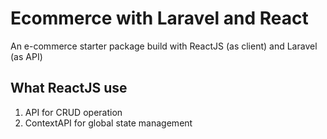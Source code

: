 # Ecommerce with Laravel and React

An e-commerce starter package build with ReactJS (as client) and Laravel (as API)

## What ReactJS use

1. API for CRUD operation
2. ContextAPI for global state management
